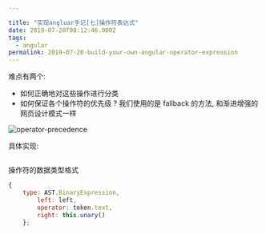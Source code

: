 ```yaml
---

title: "实现angluar手记[七]操作符表达式"
date: 2019-07-20T08:12:46.000Z
tags:
  - angular
permalink: 2019-07-20-build-your-own-angular-operator-expression
---
```


难点有两个:

- 如何正确地对这些操作进行分类
- 如何保证各个操作符的优先级 ? 我们使用的是 fallback 的方法, 和渐进增强的网页设计模式一样

![operator-precedence]()

具体实现:

```

```

操作符的数据类型格式

```javascript
{
    type: AST.BinaryExpression,
        left: left,
        operator: token.text,
        right: this.unary()
    };
```
